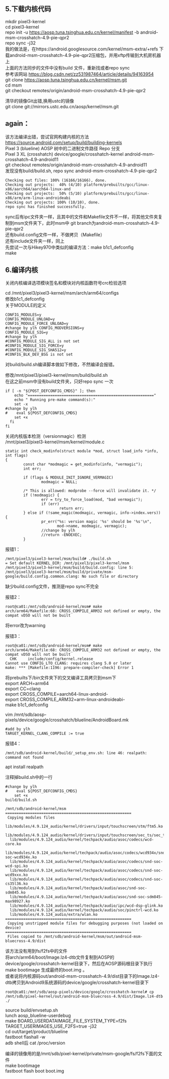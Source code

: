 5.下载内核代码  
-------
mkdir pixel3-kernel     
cd pixel3-kernel     
repo init -u https://aosp.tuna.tsinghua.edu.cn/kernel/manifest -b android-msm-crosshatch-4.9-pie-qpr2    
repo sync -j32    
我的做法是，在https://android.googlesource.com/kernel/msm-extra/+refs 下载android-msm-crosshatch-4.9-pie-qpr2压缩包，并用xftp传输到大机房机器上    
上面的方法同步的文件中没有build  文件，重新找或者repo sync         
参考该网站 https://blog.csdn.net/zz531987464/article/details/94163954      
git clone https://aosp.tuna.tsinghua.edu.cn/kernel/msm.git     
cd msm     
git checkout remotes/origin/android-msm-crosshatch-4.9-pie-qpr2  

清华的镜像Git出错,换用ustc的镜像     
git clone git://mirrors.ustc.edu.cn/aosp/kernel/msm.git     

again：
-----
该方法编译出错，尝试官网构建内核的方法       
https://source.android.com/setup/build/building-kernels      
Pixel 3 (blueline)            AOSP 树中的二进制文件路径              Repo 分支       
Pixel 3 XL (crosshatch)	      device/google/crosshatch-kernel	    android-msm-crosshatch-4.9-android11     
git checkout remotes/origin/android-msm-crosshatch-4.9-android11    
发现没有build/build.sh, repo sync android-msm-crosshatch-4.9-pie-qpr2    
```
Checking out files: 100% (16166/16166), done.
Checking out projects:  40% (4/10) platform/prebuilts/gcc/linux-x86/aarch64/aarch64-linux-and
Checking out projects:  50% (5/10) platform/prebuilts/gcc/linux-x86/arm/arm-linux-androideabi
Checking out projects: 100% (10/10), done.
repo sync has finished successfully.
```
sync后有ipc文件夹一样，且其中的文件和Makefile文件不一样，将其他文件夹复制到msm文件夹下，此时msm中 git branch为android-msm-crosshatch-4.9-pie-qpr2    
还有build.config文件一样，不做拷贝（Makefile）    
还有include文件夹一样，同上   
先尝试一次与Hikey970中类似的编译方法：make b1c1_defconfig    
make 

6.编译内核
--------
关闭内核编译选项模块签名和模块对内核函数符号crc检验选项    

cd /mnt/pixel3/pixel3-kernel/msm/arch/arm64/configs     
修改b1c1_defconfig     
关于MODULE的定义   
```
CONFIG_MODULES=y
CONFIG_MODULE_UNLOAD=y
CONFIG_MODULE_FORCE_UNLOAD=y
#change by ylh CONFIG_MODVERSIONS=y
CONFIG_MODULE_SIG=y
#change by ylh
#CONFIG_MODULE_SIG_ALL is not set
#CONFIG_MODULE_SIG_FORCE=y
#CONFIG_MODULE_SIG_SHA512=y
#CONFIG_BLK_DEV_BSG is not set
```
对build/build.sh编译脚本做如下修改，不然编译会报错。 
   

修改/mnt/pixel3/pixel3-kernel/msm/build/build.sh    
在这之前msm中没有build文件夹，只好repo sync 一次    
```
if [ -n "${POST_DEFCONFIG_CMDS}" ]; then
    echo "========================================================"
    echo " Running pre-make command(s):"
    set -x
#change by ylh
#    eval ${POST_DEFCONFIG_CMDS}
    set +x
  fi
fi
```
关闭内核版本检测（versionmagic）检测   
/mnt/pixel3/pixel3-kernel/msm/kernel/module.c
```
static int check_modinfo(struct module *mod, struct load_info *info, int flags)
{
        const char *modmagic = get_modinfo(info, "vermagic");
        int err;

        if (flags & MODULE_INIT_IGNORE_VERMAGIC)
                modmagic = NULL;

        /* This is allowed: modprobe --force will invalidate it. */
        if (!modmagic) {
                err = try_to_force_load(mod, "bad vermagic");
                if (err)
                        return err;
        } else if (!same_magic(modmagic, vermagic, info->index.vers)) {
                pr_err("%s: version magic '%s' should be '%s'\n",
                       mod->name, modmagic, vermagic);
                //change by ylh
                //return -ENOEXEC;
        }
```

报错1：     
```
/mnt/pixel3/pixel3-kernel/msm/build# ./build.sh 
= Set default KERNEL_DIR: /mnt/pixel3/pixel3-kernel/msm
/mnt/pixel3/pixel3-kernel/msm/build/build.config: line 5: /mnt/pixel3/pixel3-kernel/msm/build/private/msm-google/build.config.common.clang: No such file or directory
```
缺少build.config文件，推测是repo sync不完全     
 

报错2：
```
root@ca01:/mnt/sdb/android-kernel/msm# make
arch/arm64/Makefile:68: CROSS_COMPILE_ARM32 not defined or empty, the compat vDSO will not be built
```
将error改为warning    

报错3：
```
root@ca01:/mnt/sdb/android-kernel/msm# make
arch/arm64/Makefile:68: CROSS_COMPILE_ARM32 not defined or empty, the compat vDSO will not be built
  CHK     include/config/kernel.release
Cannot use CONFIG_LTO_CLANG: requires clang 5.0 or later
make: *** [Makefile:1196: prepare-compiler-check] Error 1
```
将prebuilts下/bin文件夹下的交叉编译工具拷贝到msm下    
export ARCH=arm64    
export CC=clang    
export CROSS_COMPILE=aarch64-linux-android-    
export CROSS_COMPILE_ARM32=arm-linux-androideabi-    
make b1c1_defconfig   

vim /mnt/sdb/aosp-pixels/device/google/crosshatch/blueline/AndroidBoard.mk    
```
#add by ylh
TARGET_KERNEL_CLANG_COMPILE := true
```

报错4：
```
/mnt/sdb/android-kernel/build/_setup_env.sh: line 46: realpath: command not found
```
apt install realpath    

注释掉build.sh中的一行
```
#change by ylh
#    eval ${POST_DEFCONFIG_CMDS}
    set +x
build/build.sh
```
```
/mnt/sdb/android-kernel/msm
========================================================
 Copying modules files
  lib/modules/4.9.124_audio/kernel/drivers/input/touchscreen/stm/ftm5.ko
  lib/modules/4.9.124_audio/kernel/drivers/input/touchscreen/sec_ts/sec_touch.ko
  lib/modules/4.9.124_audio/kernel/techpack/audio/asoc/codecs/wcd-core.ko
  lib/modules/4.9.124_audio/kernel/techpack/audio/asoc/codecs/wcd934x/snd-soc-wcd934x.ko
  lib/modules/4.9.124_audio/kernel/techpack/audio/asoc/codecs/snd-soc-wcd-spi.ko
  lib/modules/4.9.124_audio/kernel/techpack/audio/asoc/codecs/snd-soc-wcd9xxx.ko
  lib/modules/4.9.124_audio/kernel/techpack/audio/asoc/codecs/snd-soc-cs35l36.ko
  lib/modules/4.9.124_audio/kernel/techpack/audio/asoc/snd-soc-sdm845.ko
  lib/modules/4.9.124_audio/kernel/techpack/audio/asoc/snd-soc-sdm845-max98927.ko
  lib/modules/4.9.124_audio/kernel/techpack/audio/ipc/wcd-dsp-glink.ko
  lib/modules/4.9.124_audio/kernel/techpack/audio/soc/pinctrl-wcd.ko
  lib/modules/4.9.124_audio/extra/wlan.ko
========================================================
 Copying unstripped module files for debugging purposes (not loaded on device)
========================================================
 Files copied to /mnt/sdb/android-kernel/msm/out/android-msm-bluecross-4.9/dist
```
该方法没有用到fs/f2fs中的文件   
将arch/arm64/boot/Image.lz4-dtb文件复制到AOSP的device/google/crosshatch-kernel目录下，然后在AOSP源码根目录下执行 make bootimage 生成最终的boot.img 。    
或者说将内核源码out/android-msm-crosshatch-4.9/dist目录下的Image.lz4-dtb拷贝到Android9系统源码的device/google/crosshatch-kernel目录下     
```
root@ca01:/mnt/sdb/aosp-pixels/device/google/crosshatch-kernel# cp /mnt/sdb/pixel-kernel/out/android-msm-bluecross-4.9/dist/Image.lz4-dtb ./
```

source build/envsetup.sh   
lunch aosp_blueline-userdebug     
make BOARD_USERDATAIMAGE_FILE_SYSTEM_TYPE=f2fs TARGET_USERIMAGES_USE_F2FS=true -j32    
cd out/target/product/blueline    
fastboot flashall -w    
adb shell后 cat /proc/version   

编译的镜像用的是/mnt/sdb/pixel-kernel/private/msm-google/fs/f2fs下面的文件    
make bootimage  
fastboot flash boot boot.img    

